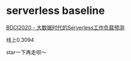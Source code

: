 # serverless baseline
[BDCI2020 - 大数据时代的Serverless工作负载预测](https://www.datafountain.cn/competitions/468)

线上0.3094

star一下再走呗～

